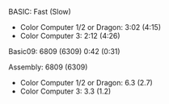 BASIC: Fast (Slow)
- Color Computer 1/2 or Dragon: 3:02 (4:15)
- Color Computer 3:   		2:12 (4:26)

Basic09: 6809 (6309) 		0:42 (0:31)

Assembly: 6809 (6309)
- Color Computer 1/2 or Dragon: 6.3 (2.7)
- Color Computer 3:   		3.3 (1.2)
